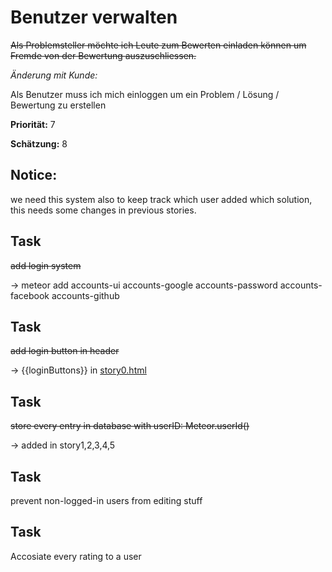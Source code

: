 # Benutzer verwalten


~~Als Problemsteller möchte ich Leute zum Bewerten einladen können um Fremde von der Bewertung auszuschliessen.~~

*Änderung mit Kunde:*

Als Benutzer muss ich mich einloggen um ein Problem / Lösung / Bewertung zu erstellen

**Priorität:** 7

**Schätzung:** 8


## Notice:

we need this system also to keep track which user added which solution, this needs some changes in previous stories.


## Task

~~add login system~~

-> meteor add accounts-ui accounts-google accounts-password accounts-facebook accounts-github

## Task

~~add login button in header~~

-> {{loginButtons}} in [story0.html](story0.html)


## Task

~~store every entry in database with userID: Meteor.userId()~~

-> added in story1,2,3,4,5


## Task 

prevent non-logged-in users from editing stuff

## Task

Accosiate every rating to a user


